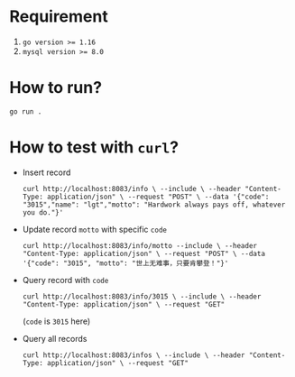 # Requirement

1. `go version >= 1.16`
2. `mysql version >= 8.0`

# How to run?

`go run .`

# How to test with `curl`?

-   Insert record

    `curl http://localhost:8083/info \ --include \ --header "Content-Type: application/json" \ --request "POST" \ --data '{"code": "3015","name": "lgt","motto": "Hardwork always pays off, whatever you do."}'`

-   Update record `motto` with specific `code`

    `curl http://localhost:8083/info/motto --include \ --header "Content-Type: application/json" \ --request "POST" \ --data '{"code": "3015", "motto": "世上无难事，只要肯攀登！"}'`

-   Query record with `code`

    `curl http://localhost:8083/info/3015 \ --include \ --header "Content-Type: application/json" \ --request "GET"`

    (`code` is `3015` here)

-   Query all records

    `curl http://localhost:8083/infos \ --include \ --header "Content-Type: application/json" \ --request "GET"`
